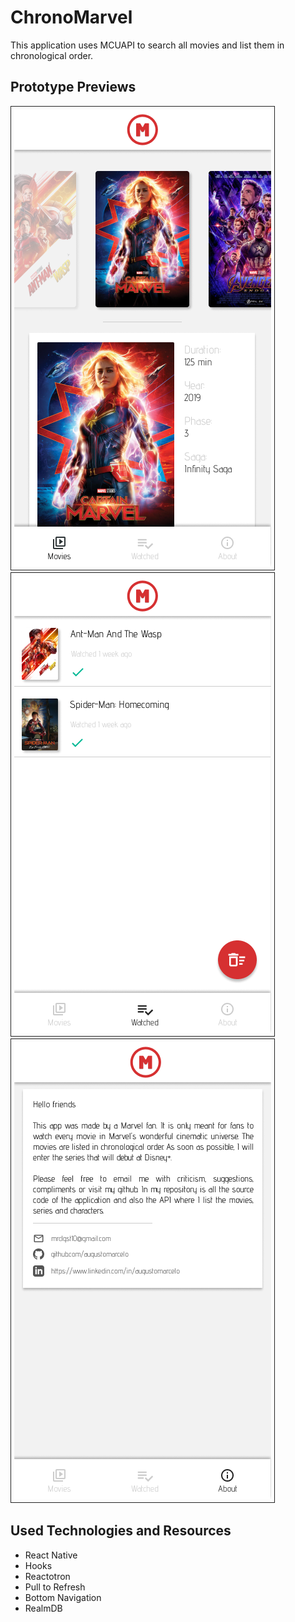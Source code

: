 # ChronoMarvel

This application uses MCUAPI to search all movies and list them in chronological order.

## Prototype Previews
<div display: flex; flex-direction: row;">
  <img src="./previews/Main.png" style="padding: 5px; border: 1px solid #222">
  <img src="./previews/Watched.png" style="padding: 5px; border: 1px solid #222">
  <img src="./previews/About.png" style="padding: 5px; border: 1px solid #222">
</div>

## Used Technologies and Resources
 - React Native
 - Hooks
 - Reactotron
 - Pull to Refresh
 - Bottom Navigation
 - RealmDB
